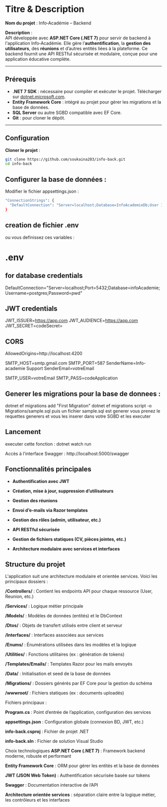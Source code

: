 # Titre & Description

**Nom du projet** : Info‑Académie – Backend

**Description** :  
API développée avec **ASP.NET Core (.NET 7)** pour servir de backend à l'application Info‑Académie. Elle gère l’**authentification**, la **gestion des utilisateurs**, des **réunions** et d’autres entités liées à la plateforme. Ce backend fournit une API RESTful sécurisée et modulaire, conçue pour une application éducative complète.

---

## Prérequis

- **.NET 7 SDK** : nécessaire pour compiler et exécuter le projet. Télécharger sur [dotnet.microsoft.com](https://dotnet.microsoft.com/).
- **Entity Framework Core** : intégré au projet pour gérer les migrations et la base de données.
- **SQL Server** ou autre SGBD compatible avec EF Core.
- **Git** : pour cloner le dépôt.

---

## Configuration

**Cloner le projet** :
```bash
git clone https://github.com/soukaina203/info-back.git
cd info-back
```
## Configurer la base de données :
Modifier le fichier appsettings.json :
```bash
"ConnectionStrings": {
  "DefaultConnection": "Server=localhost;Database=InfoAcademieDb;User Id=sa;Password=YourPassword;"
}
```
## creation de fichier .env 
ou vous definissez ces variables : 
# .env

## for database credentials
DefaultConnection="Server=localhost;Port=5432;Database=infoAcademie;Username=postgres;Password=pwd"

## JWT credentials

JWT_ISSUER=https://app.com
JWT_AUDIENCE=https://app.com
JWT_SECRET=codeSecret=

## CORS
AllowedOrigins=http://localhost:4200


SMTP_HOST=smtp.gmail.com
SMTP_PORT=587
SenderName=Info-academie Support
SenderEmail=votreEmail

SMTP_USER=votreEmail
SMTP_PASS=codeApplication


## Generer les migrations pour la base de donnees : 
dotnet ef migrations add "First Migration"
dotnet ef migrations script -o Migrations/sample.sql
puis un fichier sample.sql est generer vous prenez le requettes generers et vous les inserer dans votre SGBD et les executer

## Lancement 
executer cette fonction : 
dotnet watch run

Accès à l’interface Swagger :
http://localhost:5000/swagger


## Fonctionnalités principales
- **Authentification avec JWT**

- **Création, mise à jour, suppression d’utilisateurs**

- **Gestion des réunions**

- **Envoi d’e-mails via Razor templates**

- **Gestion des rôles (admin, utilisateur, etc.)**

- **API RESTful sécurisée**

- **Gestion de fichiers statiques (CV, pièces jointes, etc.)**

- **Architecture modulaire avec services et interfaces**

## Structure du projet

L'application suit une architecture modulaire et orientée services. Voici les principaux dossiers :

**/Controllers/** : Contient les endpoints API pour chaque ressource (User, Reunion, etc.)

**/Services/** : Logique métier principale

**/Models/** : Modèles de données (entités) et le DbContext

**/Dtos/** : Objets de transfert utilisés entre client et serveur

**/Interfaces/** : Interfaces associées aux services

**/Enums/** : Énumérations utilisées dans les modèles et la logique

**/Utilities/** : Fonctions utilitaires (ex : génération de tokens)

**/Templates/Emails/** : Templates Razor pour les mails envoyés

**/Data/** : Initialisation et seed de la base de données

**/Migrations/** : Dossiers générés par EF Core pour la gestion du schéma

**/wwwroot/** : Fichiers statiques (ex : documents uploadés)

Fichiers principaux :

**Program.cs** : Point d’entrée de l’application, configuration des services

**appsettings.json** : Configuration globale (connexion BD, JWT, etc.)

**info-back.csproj** : Fichier de projet .NET

**info-back.sln** : Fichier de solution Visual Studio

Choix technologiques
**ASP.NET Core (.NET 7)** : Framework backend moderne, robuste et performant

**Entity Framework Core** : ORM pour gérer les entités et la base de données

**JWT (JSON Web Token)** : Authentification sécurisée basée sur tokens

**Swagger** : Documentation interactive de l’API

**Architecture orientée services** : séparation claire entre la logique métier, les contrôleurs et les interfaces


